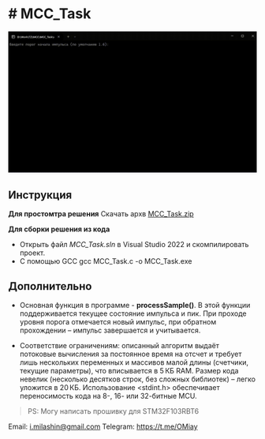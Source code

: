 ﻿# # MCC_Task

![Demo](https://github.com/OneMiay/MCC_Task/blob/master/img/demo.gif)

## Инструкция

**Для простомтра решения** 
Cкачать архв [MCC_Task.zip](https://github.com/OneMiay/MCC_Task/raw/refs/heads/master/Download/MCC_Task.zip)

**Для сборки решения из кода**
- Открыть файл *MCC_Task.sln* в Visual Studio 2022 и скомпилировать проект.
- С помощью GCC 
    gcc MCC_Task.c -o MCC_Task.exe

## Дополнительно

 - Основная функция в программе - **processSample()**. В этой функции
   поддерживается текущее состояние импульса и пик. При проходе уровня
   порога отмечается новый импульс, при обратном прохождении – импульс
   завершается и учитывается.
   
 - Соответствие ограничениям: описанный алгоритм выдаёт потоковые
   вычисления за постоянное время на отсчет и требует лишь нескольких
   переменных и массивов малой длины (счетчики, текущие параметры), что
   вписывается в 5 КБ RAM. Размер кода невелик (несколько десятков
   строк, без сложных библиотек) – легко уложится в 20 КБ. Использование
   <stdint.h> обеспечивает переносимость кода на 8-, 16- или 32-битные
   MCU.

> PS: Moгу написать прошивку для STM32F103RBT6

Email: i.milashin@gmail.com
Telegram: https://t.me/OMiay
